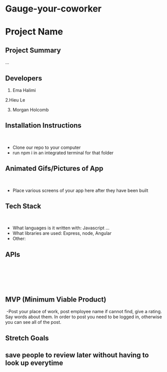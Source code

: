 # Gauge-your-coworker

# Project Name

## Project Summary

...

## Developers

1. Ema Halimi


2.Hieu Le


3. Morgan Holcomb 

## Installation Instructions
​
- Clone our repo to your computer
​
- run npm i in an integrated terminal for that folder
​
​
## Animated Gifs/Pictures of App
​
- Place various screens of your app here after they have been built
​
## Tech Stack
​
- What languages is it written with: Javascript … 
​
- What libraries are used: Express, node, Angular
​
- Other: 
​
​
## APIs
​
-
​
## MVP (Minimum Viable Product)
​
-Post your place of work, post employee name if cannot find, give a rating. Say words about them. In order to post you need to be logged in, otherwise you can see all of the post. 
​
​
## Stretch Goals
​save people to review later without having to look up everytime
-
